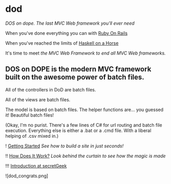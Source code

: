 # dod
*DOS on dope. The last MVC Web framework you'll ever need*


When you've done everything you can with [Ruby On Rails](http://rubyonrails.org/)

When you've reached the limits of [Haskell on a Horse](http://haskell.on-a-horse.org/)

It's time to meet _the MVC Web Framework to end all MVC Web frameworks._

## DOS on DOPE is the modern MVC framework built on the awesome power of batch files.

All of the controllers in DoD are batch files.

All of the views are batch files.

The model is based on batch files. The helper functions are... you guessed it! Beautiful batch files!

(Okay, I'm no purist. There's a few lines of C# for url routing and batch file execution. Everything else is either a .bat or a .cmd file. With a liberal helping of .csv mixed in.)

! [Getting Started](GettingStarted)
_See how to build a site in just seconds!_

!! [How Does It Work?](HowDoesItWork)
_Look behind the curtain to see how the magic is made_

!!! [Introduction at secretGeek](http://secretgeek.net/dod_intro)


![dod_congrats.png]
